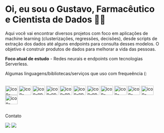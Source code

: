 # Oi, eu sou o Gustavo, Farmacêutico e Cientista de Dados 👨‍🔬
Aqui você vai encontrar diversos projetos com foco em aplicações de machine learning (clusterizações, regressões, decisões), desde scripts de extração dos dados até alguns endpoints para consulta desses modelos. O objetivo é construir produtos de dados para melhorar a vida das pessoas.

**Foco atual de estudo** - Redes neurais e endpoints com tecnologias Serverless.

Algumas linguagens/bibliotecas/serviços que uso com frequeência (:

<div style="display: inline_block"><br>
  <img align="center" alt="icon-python" height="30" width="40" src="https://cdn.jsdelivr.net/gh/devicons/devicon/icons/python/python-original.svg">
  
  <img align="center" alt="icon-pandas" height="30" width="40" src="https://cdn.jsdelivr.net/gh/devicons/devicon/icons/pandas/pandas-original.svg">
  <img align="center" alt="icon-np" height="30" width="40" src="https://cdn.jsdelivr.net/gh/devicons/devicon/icons/numpy/numpy-original.svg">
  <img align="center" alt="icon-np" height="30" width="40" src="https://user-images.githubusercontent.com/315810/92254613-279c8000-ee9f-11ea-9b73-5622a7d95f3f.png">

  <img align="center" alt="icon-np" height="30" width="40" src="https://upload.wikimedia.org/wikipedia/commons/thumb/b/b2/SCIPY_2.svg/1200px-SCIPY_2.svg.png">
  <img align="center" alt="icon-np" height="30" width="40" src="https://upload.wikimedia.org/wikipedia/commons/0/05/Scikit_learn_logo_small.svg">
  <img align="center" alt="icon-np" height="30" width="40" src="https://upload.wikimedia.org/wikipedia/commons/thumb/a/ae/Keras_logo.svg/2048px-Keras_logo.svg.png">
          
  <img align="center" alt="icon-html" height="30" width="40" src="https://cdn.jsdelivr.net/gh/devicons/devicon/icons/flask/flask-original.svg">
  
  <img align="center" alt="icon-mysql" height="30" width="40" src="https://cdn.jsdelivr.net/gh/devicons/devicon/icons/mysql/mysql-original-wordmark.svg">
  <img align="center" alt="icon-postgre" height="30" width="40" src="https://cdn.jsdelivr.net/gh/devicons/devicon/icons/postgresql/postgresql-original.svg">
  <img align="center" alt="icon-postgre" height="30" width="40" src="https://cdn.jsdelivr.net/gh/devicons/devicon/icons/mongodb/mongodb-original-wordmark.svg">

  <img align="center" alt="icon-html" height="30" width="40" src="https://cdn.jsdelivr.net/gh/devicons/devicon/icons/amazonwebservices/amazonwebservices-original.svg">
</div>

##

<div> 
  
  Contato
  
  
  <a href = "mailto:gustavopcunhaa@gmail.com"><img src="https://img.shields.io/badge/-Gmail-%23333?style=for-the-badge&logo=gmail&logoColor=white" target="_blank"></a>
  <a href="https://www.linkedin.com/in/gustavo-cunha-312a80157/" target="_blank"><img src="https://img.shields.io/badge/-LinkedIn-%230077B5?style=for-the-badge&logo=linkedin&logoColor=white" target="_blank"></a>
</div>
